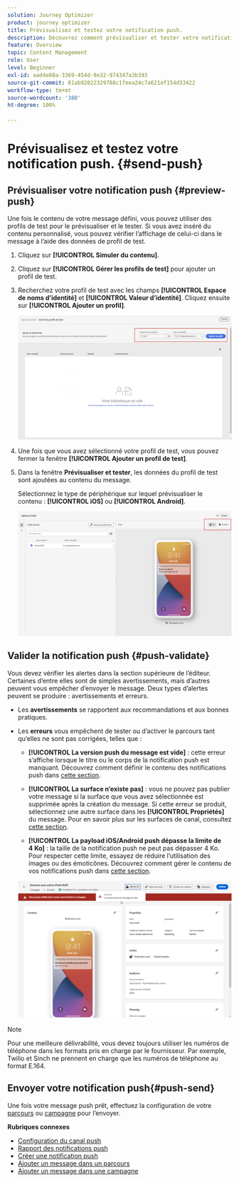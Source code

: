 ```yaml
---
solution: Journey Optimizer
product: journey optimizer
title: Prévisualisez et testez votre notification push.
description: Découvrez comment prévisualiser et tester votre notification push dans Journey Optimizer.
feature: Overview
topic: Content Management
role: User
level: Beginner
exl-id: aad4e08a-3369-454d-9e32-974347a3b393
source-git-commit: 81ab92022329788c1feea24c7a621ef154d33422
workflow-type: tm+mt
source-wordcount: '380'
ht-degree: 100%

---
```


# Prévisualisez et testez votre notification push. {#send-push}

## Prévisualiser votre notification push {#preview-push}

Une fois le contenu de votre message défini, vous pouvez utiliser des profils de test pour le prévisualiser et le tester. Si vous avez inséré du contenu personnalisé, vous pouvez vérifier l’affichage de celui-ci dans le message à l’aide des données de profil de test.

1. Cliquez sur **[!UICONTROL Simuler du contenu]**.

1. Cliquez sur **[!UICONTROL Gérer les profils de test]** pour ajouter un profil de test.

1. Recherchez votre profil de test avec les champs **[!UICONTROL Espace de noms d’identité]** et **[!UICONTROL Valeur d’identité]**. Cliquez ensuite sur **[!UICONTROL Ajouter un profil]**.

   ![](assets/push_preview_1.png)

1. Une fois que vous avez sélectionné votre profil de test, vous pouvez fermer la fenêtre **[!UICONTROL Ajouter un profil de test]**.

1. Dans la fenêtre **Prévisualiser et tester**, les données du profil de test sont ajoutées au contenu du message.

   Sélectionnez le type de périphérique sur lequel prévisualiser le contenu : **[!UICONTROL iOS]** ou **[!UICONTROL Android]**.

   ![](assets/push_preview_3.png)

## Valider la notification push {#push-validate}


Vous devez vérifier les alertes dans la section supérieure de l’éditeur. Certaines d’entre elles sont de simples avertissements, mais d’autres peuvent vous empêcher d’envoyer le message. Deux types d’alertes peuvent se produire : avertissements et erreurs.

* Les **avertissements** se rapportent aux recommandations et aux bonnes pratiques.

* Les **erreurs** vous empêchent de tester ou d’activer le parcours tant qu’elles ne sont pas corrigées, telles que :

   * **[!UICONTROL La version push du message est vide]** : cette erreur s’affiche lorsque le titre ou le corps de la notification push est manquant. Découvrez comment définir le contenu des notifications push dans [cette section](create-push.md).

   * **[!UICONTROL La surface n’existe pas]** : vous ne pouvez pas publier votre message si la surface que vous avez sélectionnée est supprimée après la création du message. Si cette erreur se produit, sélectionnez une autre surface dans les **[!UICONTROL Propriétés]** du message. Pour en savoir plus sur les surfaces de canal, consultez [cette section](../configuration/channel-surfaces.md).

   * **[!UICONTROL La payload iOS/Android push dépasse la limite de 4 Ko]** : la taille de la notification push ne peut pas dépasser 4 Ko. Pour respecter cette limite, essayez de réduire l’utilisation des images ou des émoticônes. Découvrez comment gérer le contenu de vos notifications push dans [cette section](../push/create-push.md).

  ![](assets/push_alert.png)


>[!NOTE]
>
> Pour une meilleure délivrabilité, vous devez toujours utiliser les numéros de téléphone dans les formats pris en charge par le fournisseur. Par exemple, Twilio et Sinch ne prennent en charge que les numéros de téléphone au format E.164.

## Envoyer votre notification push{#push-send}

Une fois votre message push prêt, effectuez la configuration de votre [parcours](../building-journeys/journey-gs.md) ou [campagne](../campaigns/create-campaign.md) pour l’envoyer.

**Rubriques connexes**

* [Configuration du canal push](push-configuration.md)
* [Rapport des notifications push](../reports/journey-global-report.md#push-global)
* [Créer une notification push](create-push.md)
* [Ajouter un message dans un parcours](../building-journeys/journeys-message.md)
* [Ajouter un message dans une campagne](../campaigns/create-campaign.md)

